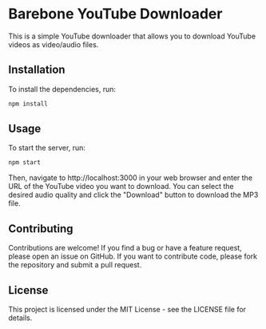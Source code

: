 # Barebone YouTube Downloader
This is a simple YouTube downloader that allows you to download YouTube videos as video/audio files.

## Installation
To install the dependencies, run:

```bash
npm install
```

## Usage
To start the server, run:

```bash
npm start
```

Then, navigate to http://localhost:3000 in your web browser and enter the URL of the YouTube video you want to download. You can select the desired audio quality and click the "Download" button to download the MP3 file.

## Contributing
Contributions are welcome! If you find a bug or have a feature request, please open an issue on GitHub. If you want to contribute code, please fork the repository and submit a pull request.

## License
This project is licensed under the MIT License - see the LICENSE file for details.